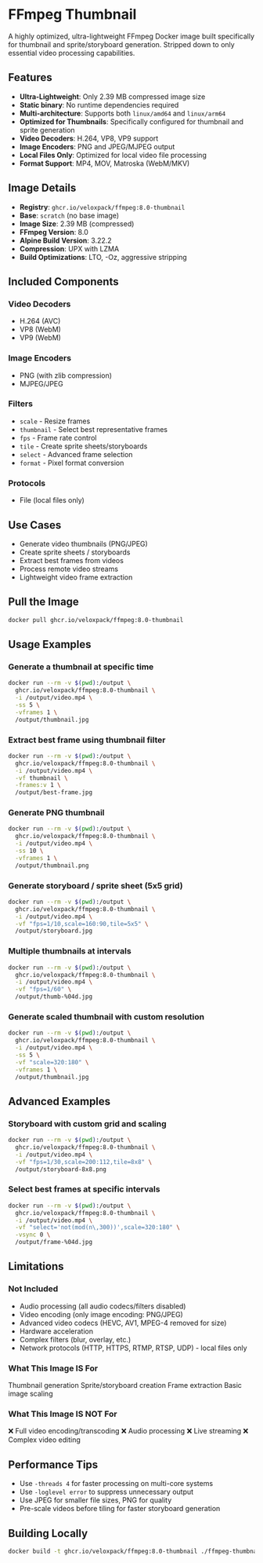 # FFmpeg Thumbnail

A highly optimized, ultra-lightweight FFmpeg Docker image built specifically for thumbnail and sprite/storyboard generation. Stripped down to only essential video processing capabilities.

## Features

- **Ultra-Lightweight**: Only 2.39 MB compressed image size
- **Static binary**: No runtime dependencies required
- **Multi-architecture**: Supports both `linux/amd64` and `linux/arm64`
- **Optimized for Thumbnails**: Specifically configured for thumbnail and sprite generation
- **Video Decoders**: H.264, VP8, VP9 support
- **Image Encoders**: PNG and JPEG/MJPEG output
- **Local Files Only**: Optimized for local video file processing
- **Format Support**: MP4, MOV, Matroska (WebM/MKV)

## Image Details

- **Registry**: `ghcr.io/veloxpack/ffmpeg:8.0-thumbnail`
- **Base**: `scratch` (no base image)
- **Image Size**: 2.39 MB (compressed)
- **FFmpeg Version**: 8.0
- **Alpine Build Version**: 3.22.2
- **Compression**: UPX with LZMA
- **Build Optimizations**: LTO, -Oz, aggressive stripping

## Included Components

### Video Decoders
- H.264 (AVC)
- VP8 (WebM)
- VP9 (WebM)

### Image Encoders
- PNG (with zlib compression)
- MJPEG/JPEG

### Filters
- `scale` - Resize frames
- `thumbnail` - Select best representative frames
- `fps` - Frame rate control
- `tile` - Create sprite sheets/storyboards
- `select` - Advanced frame selection
- `format` - Pixel format conversion

### Protocols
- File (local files only)

## Use Cases

- Generate video thumbnails (PNG/JPEG)
- Create sprite sheets / storyboards
- Extract best frames from videos
- Process remote video streams
- Lightweight video frame extraction

## Pull the Image

```bash
docker pull ghcr.io/veloxpack/ffmpeg:8.0-thumbnail
```

## Usage Examples

### Generate a thumbnail at specific time

```bash
docker run --rm -v $(pwd):/output \
  ghcr.io/veloxpack/ffmpeg:8.0-thumbnail \
  -i /output/video.mp4 \
  -ss 5 \
  -vframes 1 \
  /output/thumbnail.jpg
```

### Extract best frame using thumbnail filter

```bash
docker run --rm -v $(pwd):/output \
  ghcr.io/veloxpack/ffmpeg:8.0-thumbnail \
  -i /output/video.mp4 \
  -vf thumbnail \
  -frames:v 1 \
  /output/best-frame.jpg
```

### Generate PNG thumbnail

```bash
docker run --rm -v $(pwd):/output \
  ghcr.io/veloxpack/ffmpeg:8.0-thumbnail \
  -i /output/video.mp4 \
  -ss 10 \
  -vframes 1 \
  /output/thumbnail.png
```

### Generate storyboard / sprite sheet (5x5 grid)

```bash
docker run --rm -v $(pwd):/output \
  ghcr.io/veloxpack/ffmpeg:8.0-thumbnail \
  -i /output/video.mp4 \
  -vf "fps=1/10,scale=160:90,tile=5x5" \
  /output/storyboard.jpg
```

### Multiple thumbnails at intervals

```bash
docker run --rm -v $(pwd):/output \
  ghcr.io/veloxpack/ffmpeg:8.0-thumbnail \
  -i /output/video.mp4 \
  -vf "fps=1/60" \
  /output/thumb-%04d.jpg
```

### Generate scaled thumbnail with custom resolution

```bash
docker run --rm -v $(pwd):/output \
  ghcr.io/veloxpack/ffmpeg:8.0-thumbnail \
  -i /output/video.mp4 \
  -ss 5 \
  -vf "scale=320:180" \
  -vframes 1 \
  /output/thumbnail.jpg
```

## Advanced Examples

### Storyboard with custom grid and scaling

```bash
docker run --rm -v $(pwd):/output \
  ghcr.io/veloxpack/ffmpeg:8.0-thumbnail \
  -i /output/video.mp4 \
  -vf "fps=1/30,scale=200:112,tile=8x8" \
  /output/storyboard-8x8.png
```

### Select best frames at specific intervals

```bash
docker run --rm -v $(pwd):/output \
  ghcr.io/veloxpack/ffmpeg:8.0-thumbnail \
  -i /output/video.mp4 \
  -vf "select='not(mod(n\,300))',scale=320:180" \
  -vsync 0 \
  /output/frame-%04d.jpg
```

## Limitations

### Not Included
- Audio processing (all audio codecs/filters disabled)
- Video encoding (only image encoding: PNG/JPEG)
- Advanced video codecs (HEVC, AV1, MPEG-4 removed for size)
- Hardware acceleration
- Complex filters (blur, overlay, etc.)
- Network protocols (HTTP, HTTPS, RTMP, RTSP, UDP) - local files only

### What This Image IS For
Thumbnail generation
Sprite/storyboard creation
Frame extraction
Basic image scaling

### What This Image IS NOT For
❌ Full video encoding/transcoding
❌ Audio processing
❌ Live streaming
❌ Complex video editing

## Performance Tips

- Use `-threads 4` for faster processing on multi-core systems
- Use `-loglevel error` to suppress unnecessary output
- Use JPEG for smaller file sizes, PNG for quality
- Pre-scale videos before tiling for faster storyboard generation

## Building Locally

```bash
docker build -t ghcr.io/veloxpack/ffmpeg:8.0-thumbnail ./ffmpeg-thumbnail
```

